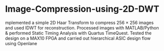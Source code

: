 # Image-Compression-using-2D-DWT
mplemented a simple 2D Haar Transform to compress 256 × 256 images and used IDWT for reconstruction. Processed images with MATLAB/Python &amp; performed Static Timing Analysis with Quartus TimeQuest. Tested the design on a MAX10 FPGA and carried out hierarchical ASIC design flow using Openlane
